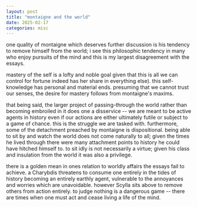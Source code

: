 ```yaml
---
layout: post
title: "montaigne and the world"
date: 2025-02-17
categories: misc
---
```


one quality of montaigne which deserves further discussion is his tendency to remove himself from the world; i see this philosophic tendency in many who enjoy pursuits of the mind and this is my largest disagreement with the essays.

mastery of the self is a lofty and noble goal given that this is all we can control for fortune indeed has her share in everything else). this self-knowledge has personal and material ends. presuming that we cannot trust our senses, the desire for mastery follows from montaigne's maxims.

that being said, the larger project of passing-through the world rather than becoming embroiled in it does one a disservice -- we are meant to be active agents in history even if our actions are either ultimately futile or subject to a game of chance. this is the struggle we are tasked with. furthermore, some of the detachment preached by montaigne is dispositional. being able to sit by and watch the world does not come naturally to all; given the times he lived through there were many attachment points to history he could have hitched himself to. to sit idly is not necessarily a virtue; given his class and insulation from the world it was also a privilege.

there is a golden mean in ones relation to worldly affairs the essays fail to achieve. a Charybdis threatens to consume one entirely in the tides of history becoming an entirely earthly agent, vulnerable to the annoyances and worries which are unavoidable. however Scylla sits above to remove others from action entirely. to judge nothing is a dangerous game -- there are times when one must act and cease living a life of the mind.
